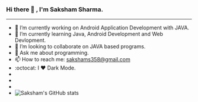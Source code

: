 ###                                                                   Hi there 👋 , I'm Saksham Sharma.
______________________________________________________________________________________________________________________________________________________________________________

- 🔭 I’m currently working on Android Application Development with JAVA.
- 🌱 I’m currently learning Java, Android Development and Web Devlopment.
- 👯 I’m looking to collaborate on JAVA based programs.
- 💬 Ask me about programming.
- 📫 How to reach me: sakshams358@gmail.com
- :octocat: I ❤️ Dark Mode.
- 
- 
- 
- ![Saksham's GitHub stats](https://github-readme-stats.vercel.app/api?username=Stormbolt-007&show_icons=true&theme=merko)





